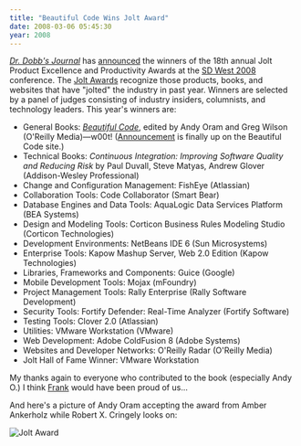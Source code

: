 ```yaml
---
title: "Beautiful Code Wins Jolt Award"
date: 2008-03-06 05:45:30
year: 2008
---
```

<a href="http://www.ddj.com"><em>Dr. Dobb's Journal</em></a> has <a href="http://www.ddj.com/blog/portal/archives/2008/03/jolt_award_winn.html">announced</a> the winners of the 18th annual Jolt Product Excellence and Productivity Awards at the <a href="http://www.sdexpo.com/">SD West 2008 </a>conference. The <a href="http://www.joltawards.com/">Jolt Awards</a> recognize those products, books, and websites that have "jolted" the industry in past year. Winners are selected by a panel of judges consisting of industry insiders, columnists, and technology leaders. This year's winners are:
<ul>
	<li>General Books: <a href="http://beautifulcode.oreillynet.com/"><cite>Beautiful Code</cite></a>, edited by Andy Oram and Greg Wilson (O'Reilly Media)—w00t! (<a href="http://beautifulcode.oreillynet.com/2008/03/beautiful_code_wins_jolt_award.php">Announcement</a> is finally up on the Beautiful Code site.)</li>
	<li>Technical Books: <cite>Continuous Integration: Improving Software Quality and Reducing Risk</cite> by Paul Duvall, Steve Matyas, Andrew Glover (Addison-Wesley Professional)</li>
	<li>Change and Configuration Management: FishEye (Atlassian)</li>
	<li>Collaboration Tools: Code Collaborator (Smart Bear)</li>
	<li>Database Engines and Data Tools: AquaLogic Data Services Platform (BEA Systems)</li>
	<li>Design and Modeling Tools: Corticon Business Rules Modeling Studio (Corticon Technologies)</li>
	<li>Development Environments: NetBeans IDE 6 (Sun Microsystems)</li>
	<li>Enterprise Tools: Kapow Mashup Server, Web 2.0 Edition (Kapow Technologies)</li>
	<li>Libraries, Frameworks and Components: Guice (Google)</li>
	<li>Mobile Development Tools: Mojax (mFoundry)</li>
	<li>Project Management Tools: Rally Enterprise (Rally Software Development)</li>
	<li>Security Tools: Fortify Defender: Real-Time Analyzer (Fortify Software)</li>
	<li>Testing Tools: Clover 2.0 (Atlassian)</li>
	<li>Utilities: VMware Workstation (VMware)</li>
	<li>Web Development: Adobe ColdFusion 8 (Adobe Systems)</li>
	<li>Websites and Developer Networks: O'Reilly Radar (O'Reilly Media)</li>
	<li>Jolt Hall of Fame Winner: VMware Workstation</li>
</ul>
My thanks again to everyone who contributed to the book (especially Andy O.)  I think <a href="http://www.oreilly.com/news/frank_0701.html">Frank</a> would have been proud of us...

And here's a picture of Andy Oram accepting the award from Amber Ankerholz while Robert X. Cringely looks on:

<img src="{{'/files/2008/03/jolt.jpg' | relative_url}}" alt="Jolt Award" />
